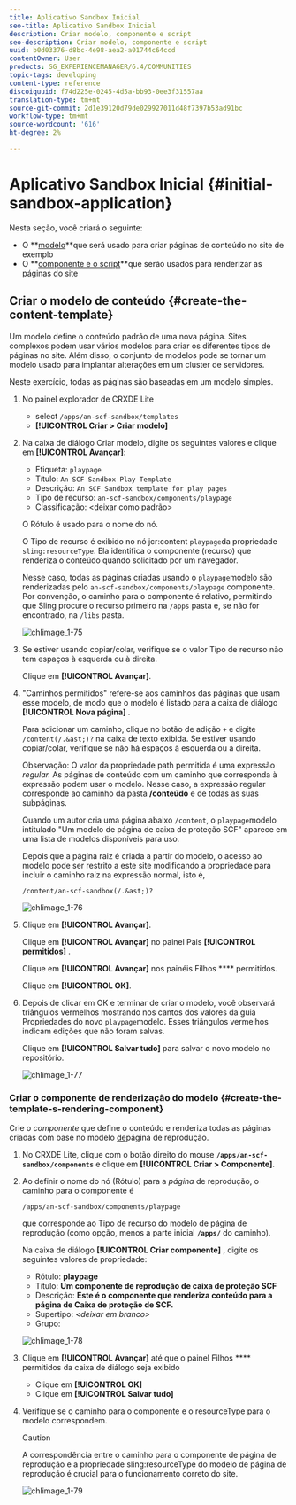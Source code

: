 ```yaml
---
title: Aplicativo Sandbox Inicial
seo-title: Aplicativo Sandbox Inicial
description: Criar modelo, componente e script
seo-description: Criar modelo, componente e script
uuid: b0d03376-d8bc-4e98-aea2-a01744c64ccd
contentOwner: User
products: SG_EXPERIENCEMANAGER/6.4/COMMUNITIES
topic-tags: developing
content-type: reference
discoiquuid: f74d225e-0245-4d5a-bb93-0ee3f31557aa
translation-type: tm+mt
source-git-commit: 2d1e39120d79de029927011d48f7397b53ad91bc
workflow-type: tm+mt
source-wordcount: '616'
ht-degree: 2%

---
```



# Aplicativo Sandbox Inicial {#initial-sandbox-application}

Nesta seção, você criará o seguinte:

* O **[modelo](#createthepagetemplate)**que será usado para criar páginas de conteúdo no site de exemplo
* O **[componente e o script](#create-the-template-s-rendering-component)**que serão usados para renderizar as páginas do site

## Criar o modelo de conteúdo {#create-the-content-template}

Um modelo define o conteúdo padrão de uma nova página. Sites complexos podem usar vários modelos para criar os diferentes tipos de páginas no site. Além disso, o conjunto de modelos pode se tornar um modelo usado para implantar alterações em um cluster de servidores.

Neste exercício, todas as páginas são baseadas em um modelo simples.

1. No painel explorador de CRXDE Lite

   * select `/apps/an-scf-sandbox/templates`
   * **[!UICONTROL Criar > Criar modelo]**

1. Na caixa de diálogo Criar modelo, digite os seguintes valores e clique em **[!UICONTROL Avançar]**:

   * Etiqueta: `playpage`
   * Título: `An SCF Sandbox Play Template`
   * Descrição: `An SCF Sandbox template for play pages`
   * Tipo de recurso: `an-scf-sandbox/components/playpage`
   * Classificação: &lt;deixar como padrão>

   O Rótulo é usado para o nome do nó.

   O Tipo de recurso é exibido no nó jcr:content `playpage`da propriedade `sling:resourceType`. Ela identifica o componente (recurso) que renderiza o conteúdo quando solicitado por um navegador.

   Nesse caso, todas as páginas criadas usando o `playpage`modelo são renderizadas pelo `an-scf-sandbox/components/playpage` componente. Por convenção, o caminho para o componente é relativo, permitindo que Sling procure o recurso primeiro na `/apps` pasta e, se não for encontrado, na `/libs` pasta.

   ![chlimage_1-75](assets/chlimage_1-75.png)

1. Se estiver usando copiar/colar, verifique se o valor Tipo de recurso não tem espaços à esquerda ou à direita.

   Clique em **[!UICONTROL Avançar]**.

1. &quot;Caminhos permitidos&quot; refere-se aos caminhos das páginas que usam esse modelo, de modo que o modelo é listado para a caixa de diálogo **[!UICONTROL Nova página]** .

   Para adicionar um caminho, clique no botão de adição `+` e digite `/content(/.&ast;)?` na caixa de texto exibida. Se estiver usando copiar/colar, verifique se não há espaços à esquerda ou à direita.

   Observação: O valor da propriedade path permitida é uma expressão *regular.* As páginas de conteúdo com um caminho que corresponda à expressão podem usar o modelo. Nesse caso, a expressão regular corresponde ao caminho da pasta **/conteúdo** e de todas as suas subpáginas.

   Quando um autor cria uma página abaixo `/content`, o `playpage`modelo intitulado &quot;Um modelo de página de caixa de proteção SCF&quot; aparece em uma lista de modelos disponíveis para uso.

   Depois que a página raiz é criada a partir do modelo, o acesso ao modelo pode ser restrito a este site modificando a propriedade para incluir o caminho raiz na expressão normal, isto é,

   `/content/an-scf-sandbox(/.&ast;)?`

   ![chlimage_1-76](assets/chlimage_1-76.png)

1. Clique em **[!UICONTROL Avançar]**.

   Clique em **[!UICONTROL Avançar]** no painel Pais **[!UICONTROL permitidos]** .

   Clique em **[!UICONTROL Avançar]** nos painéis Filhos **** permitidos.

   Clique em **[!UICONTROL OK]**.

1. Depois de clicar em OK e terminar de criar o modelo, você observará triângulos vermelhos mostrando nos cantos dos valores da guia Propriedades do novo `playpage`modelo. Esses triângulos vermelhos indicam edições que não foram salvas.

   Clique em **[!UICONTROL Salvar tudo]** para salvar o novo modelo no repositório.

   ![chlimage_1-77](assets/chlimage_1-77.png)

### Criar o componente de renderização do modelo {#create-the-template-s-rendering-component}

Crie o *componente* que define o conteúdo e renderiza todas as páginas criadas com base no modelo [de](#createthepagetemplate)página de reprodução.

1. No CRXDE Lite, clique com o botão direito do mouse **`/apps/an-scf-sandbox/components`** e clique em **[!UICONTROL Criar > Componente]**.
1. Ao definir o nome do nó (Rótulo) para a *página* de reprodução, o caminho para o componente é

   `/apps/an-scf-sandbox/components/playpage`

   que corresponde ao Tipo de recurso do modelo de página de reprodução (como opção, menos a parte inicial **`/apps/`** do caminho).

   Na caixa de diálogo **[!UICONTROL Criar componente]** , digite os seguintes valores de propriedade:

   * Rótulo: **playpage**
   * Título: **Um componente de reprodução de caixa de proteção SCF**
   * Descrição: **Este é o componente que renderiza conteúdo para a página de Caixa de proteção de SCF.**
   * Supertipo: *&lt;deixar em branco>*
   * Grupo:

   ![chlimage_1-78](assets/chlimage_1-78.png)

1. Clique em **[!UICONTROL Avançar]** até que o painel Filhos **** permitidos da caixa de diálogo seja exibido

   * Clique em **[!UICONTROL OK]**
   * Clique em **[!UICONTROL Salvar tudo]**

1. Verifique se o caminho para o componente e o resourceType para o modelo correspondem.

   >[!CAUTION]
   >
   >A correspondência entre o caminho para o componente de página de reprodução e a propriedade sling:resourceType do modelo de página de reprodução é crucial para o funcionamento correto do site.

   ![chlimage_1-79](assets/chlimage_1-79.png)